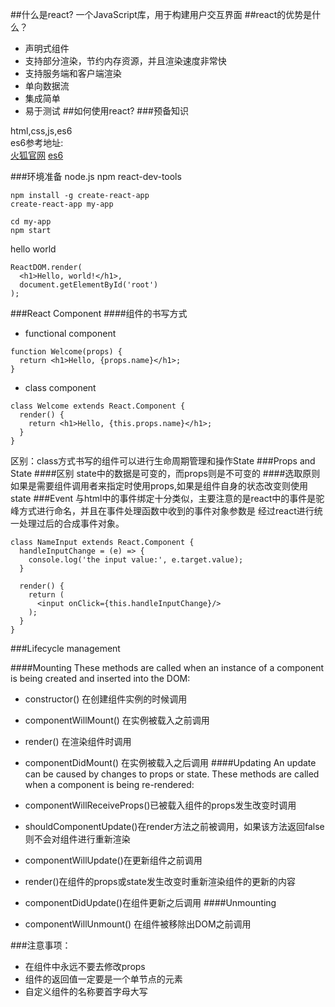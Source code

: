 ##什么是react?
一个JavaScript库，用于构建用户交互界面
##react的优势是什么？
- 声明式组件
- 支持部分渲染，节约内存资源，并且渲染速度非常快
- 支持服务端和客户端渲染
- 单向数据流
- 集成简单
- 易于测试
##如何使用react?
###预备知识

 html,css,js,es6 <br/>
 es6参考地址:<br/>
 [火狐官网](https://developer.mozilla.org/en-US/docs/Web/JavaScript/A_re-introduction_to_JavaScript)
[es6](http://es6.ruanyifeng.com/)

###环境准备
  node.js npm react-dev-tools
  ```
  npm install -g create-react-app
  create-react-app my-app
  
  cd my-app
  npm start
  ```
hello world
    
  ```
  ReactDOM.render(
    <h1>Hello, world!</h1>,
    document.getElementById('root')
  );
  ```
###React Component
####组件的书写方式
- functional component

 ```
 function Welcome(props) {
   return <h1>Hello, {props.name}</h1>;
 }
```
 
- class component

```
class Welcome extends React.Component {
  render() {
    return <h1>Hello, {this.props.name}</h1>;
  }
}
```
 
区别：class方式书写的组件可以进行生命周期管理和操作State
###Props and State
####区别
state中的数据是可变的，而props则是不可变的
####选取原则
如果是需要组件调用者来指定时使用props,如果是组件自身的状态改变则使用state
###Event
与html中的事件绑定十分类似，主要注意的是react中的事件是驼峰方式进行命名，并且在事件处理函数中收到的事件对象参数是
经过react进行统一处理过后的合成事件对象。

```
class NameInput extends React.Component {
  handleInputChange = (e) => {
    console.log('the input value:', e.target.value);
  }

  render() {
    return (
      <input onClick={this.handleInputChange}/>
    );
  }
}
```
###Lifecycle management

####Mounting
These methods are called when an instance of a component is being created and inserted into the DOM:

- constructor() 在创建组件实例的时候调用
- componentWillMount() 在实例被载入之前调用
- render() 在渲染组件时调用
- componentDidMount() 在实例被载入之后调用
####Updating
An update can be caused by changes to props or state. These methods are called when a component is being re-rendered:

- componentWillReceiveProps()已被载入组件的props发生改变时调用
- shouldComponentUpdate()在render方法之前被调用，如果该方法返回false则不会对组件进行重新渲染
- componentWillUpdate()在更新组件之前调用
- render()在组件的props或state发生改变时重新渲染组件的更新的内容
- componentDidUpdate()在组件更新之后调用
####Unmounting

- componentWillUnmount() 在组件被移除出DOM之前调用


###注意事项：
- 在组件中永远不要去修改props
- 组件的返回值一定要是一个单节点的元素
- 自定义组件的名称要首字母大写